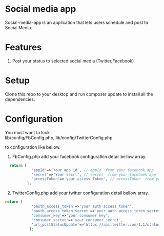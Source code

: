 # Social media app
Social-media-app is an application that lets users schedule and post to Social Media.

# Features
1. Post your status to selected social media (Twitter,Facebook)

# Setup
Clone this repo to your desktop and run composer update to install all the dependencies.

# Configuration
You must want to look  
lib/config/FbConfig.php,
lib/config/TwitterConfig.php

to configuration like bellow.

1. FbConfig.php
add your facebook configuration detail bellow array.
```php
  return [
            'appId'=>'Your app id', // appId  from your facebook app
            'secret'=>'Your secrt', // secret  from your facebook app
            'accessToken'=>'your access Token', // accessToken  from your facebook app
          ];
```
2. TwitterConfig.php
add your twitter configuration detail bellow array.
```php
return [
            'oauth_access_token'=>'your auth access token',
            'oauth_access_token_secret'=>'your auth access token secret',
            'consumer_key'=>'your consumer key',
            'consumer_secret'=>'your consumer secret',
            'url_postStatusUpdate'=>'https://api.twitter.com/1.1/statuses/update.json'
		   ];
```







